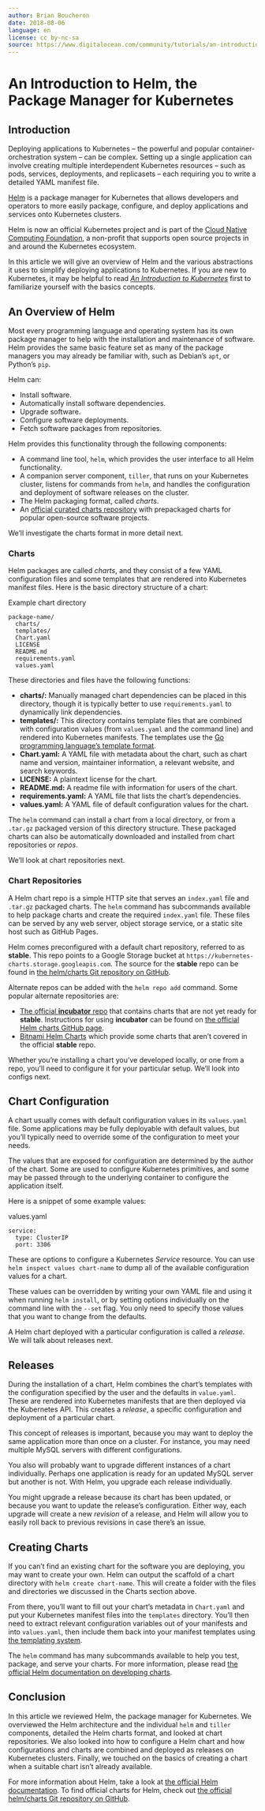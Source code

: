 ```yaml
---
author: Brian Boucheron
date: 2018-08-06
language: en
license: cc by-nc-sa
source: https://www.digitalocean.com/community/tutorials/an-introduction-to-helm-the-package-manager-for-kubernetes
---
```


# An Introduction to Helm, the Package Manager for Kubernetes

## Introduction

Deploying applications to Kubernetes – the powerful and popular container-orchestration system – can be complex. Setting up a single application can involve creating multiple interdependent Kubernetes resources – such as pods, services, deployments, and replicasets – each requiring you to write a detailed YAML manifest file.

[Helm](https://www.helm.sh) is a package manager for Kubernetes that allows developers and operators to more easily package, configure, and deploy applications and services onto Kubernetes clusters.

Helm is now an official Kubernetes project and is part of the [Cloud Native Computing Foundation](https://www.cncf.io), a non-profit that supports open source projects in and around the Kubernetes ecosystem.

In this article we will give an overview of Helm and the various abstractions it uses to simplify deploying applications to Kubernetes. If you are new to Kubernetes, it may be helpful to read [_An Introduction to Kubernetes_](an-introduction-to-kubernetes) first to familiarize yourself with the basics concepts.

## An Overview of Helm

Most every programming language and operating system has its own package manager to help with the installation and maintenance of software. Helm provides the same basic feature set as many of the package managers you may already be familiar with, such as Debian’s `apt`, or Python’s `pip`.

Helm can:

- Install software.
- Automatically install software dependencies.
- Upgrade software.
- Configure software deployments.
- Fetch software packages from repositories.

Helm provides this functionality through the following components:

- A command line tool, `helm`, which provides the user interface to all Helm functionality.
- A companion server component, `tiller`, that runs on your Kubernetes cluster, listens for commands from `helm`, and handles the configuration and deployment of software releases on the cluster.
- The Helm packaging format, called _charts_.
- An [official curated charts repository](https://github.com/helm/charts) with prepackaged charts for popular open-source software projects.

We’ll investigate the charts format in more detail next.

### Charts

Helm packages are called _charts_, and they consist of a few YAML configuration files and some templates that are rendered into Kubernetes manifest files. Here is the basic directory structure of a chart:

Example chart directory

    package-name/
      charts/
      templates/
      Chart.yaml
      LICENSE
      README.md
      requirements.yaml
      values.yaml

These directories and files have the following functions:

- **charts/:** Manually managed chart dependencies can be placed in this directory, though it is typically better to use `requirements.yaml` to dynamically link dependencies.
- **templates/:** This directory contains template files that are combined with configuration values (from `values.yaml` and the command line) and rendered into Kubernetes manifests. The templates use the [Go programming language’s template format](https://golang.org/pkg/text/template).
- **Chart.yaml:** A YAML file with metadata about the chart, such as chart name and version, maintainer information, a relevant website, and search keywords.
- **LICENSE:** A plaintext license for the chart.
- **README.md:** A readme file with information for users of the chart.
- **requirements.yaml:** A YAML file that lists the chart’s dependencies.
- **values.yaml:** A YAML file of default configuration values for the chart.

The `helm` command can install a chart from a local directory, or from a `.tar.gz` packaged version of this directory structure. These packaged charts can also be automatically downloaded and installed from chart repositories or _repos_.

We’ll look at chart repositories next.

### Chart Repositories

A Helm chart repo is a simple HTTP site that serves an `index.yaml` file and `.tar.gz` packaged charts. The `helm` command has subcommands available to help package charts and create the required `index.yaml` file. These files can be served by any web server, object storage service, or a static site host such as GitHub Pages.

Helm comes preconfigured with a default chart repository, referred to as **stable**. This repo points to a Google Storage bucket at `https://kubernetes-charts.storage.googleapis.com`. The source for the **stable** repo can be found in [the helm/charts Git repository on GitHub](https://github.com/helm/charts/tree/master/stable).

Alternate repos can be added with the `helm repo add` command. Some popular alternate repositories are:

- [The official **incubator** repo](https://github.com/helm/charts/tree/master/incubator) that contains charts that are not yet ready for **stable**. Instructions for using **incubator** can be found on [the official Helm charts GitHub page](https://github.com/helm/charts).
- [Bitnami Helm Charts](https://bitnami.com/stacks/helm) which provide some charts that aren’t covered in the official **stable** repo.

Whether you’re installing a chart you’ve developed locally, or one from a repo, you’ll need to configure it for your particular setup. We’ll look into configs next.

## Chart Configuration

A chart usually comes with default configuration values in its `values.yaml` file. Some applications may be fully deployable with default values, but you’ll typically need to override some of the configuration to meet your needs.

The values that are exposed for configuration are determined by the author of the chart. Some are used to configure Kubernetes primitives, and some may be passed through to the underlying container to configure the application itself.

Here is a snippet of some example values:

values.yaml

    service:
      type: ClusterIP
      port: 3306

These are options to configure a Kubernetes _Service_ resource. You can use `helm inspect values chart-name` to dump all of the available configuration values for a chart.

These values can be overridden by writing your own YAML file and using it when running `helm install`, or by setting options individually on the command line with the `--set` flag. You only need to specify those values that you want to change from the defaults.

A Helm chart deployed with a particular configuration is called a _release_. We will talk about releases next.

## Releases

During the installation of a chart, Helm combines the chart’s templates with the configuration specified by the user and the defaults in `value.yaml`. These are rendered into Kubernetes manifests that are then deployed via the Kubernetes API. This creates a _release_, a specific configuration and deployment of a particular chart.

This concept of releases is important, because you may want to deploy the same application more than once on a cluster. For instance, you may need multiple MySQL servers with different configurations.

You also will probably want to upgrade different instances of a chart individually. Perhaps one application is ready for an updated MySQL server but another is not. With Helm, you upgrade each release individually.

You might upgrade a release because its chart has been updated, or because you want to update the release’s configuration. Either way, each upgrade will create a new _revision_ of a release, and Helm will allow you to easily roll back to previous revisions in case there’s an issue.

## Creating Charts

If you can’t find an existing chart for the software you are deploying, you may want to create your own. Helm can output the scaffold of a chart directory with `helm create chart-name`. This will create a folder with the files and directories we discussed in the Charts section above.

From there, you’ll want to fill out your chart’s metadata in `Chart.yaml` and put your Kubernetes manifest files into the `templates` directory. You’ll then need to extract relevant configuration variables out of your manifests and into `values.yaml`, then include them back into your manifest templates using [the templating system](https://golang.org/pkg/text/template).

The `helm` command has many subcommands available to help you test, package, and serve your charts. For more information, please read [the official Helm documentation on developing charts](https://docs.helm.sh/developing_charts).

## Conclusion

In this article we reviewed Helm, the package manager for Kubernetes. We overviewed the Helm architecture and the individual `helm` and `tiller` components, detailed the Helm charts format, and looked at chart repositories. We also looked into how to configure a Helm chart and how configurations and charts are combined and deployed as releases on Kubernetes clusters. Finally, we touched on the basics of creating a chart when a suitable chart isn’t already available.

For more information about Helm, take a look at [the official Helm documentation](https://docs.helm.sh). To find official charts for Helm, check out [the official helm/charts Git repository on GitHub](https://github.com/helm/charts).
